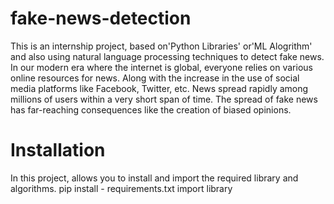 # fake-news-detection
This is an internship project, based on'Python Libraries' or'ML Alogrithm' and also using natural language processing techniques to detect fake news. In our modern era  where the internet is global, everyone relies on various online resources for news. Along with the increase in the use of social media platforms like Facebook, Twitter, etc. News spread rapidly among millions of users within a very short span of time. The spread of fake news has far-reaching consequences like the creation of biased opinions.

# Installation
In this project, allows you to install and import the required library and algorithms.
                pip install - requirements.txt
                import library

